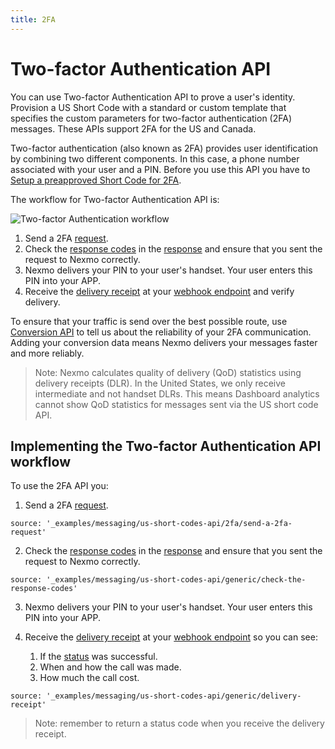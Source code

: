 ```yaml
---
title: 2FA
---
```


# Two-factor Authentication API

You can use Two-factor Authentication API to prove a user's identity. Provision a US Short Code with a standard or custom template that specifies the custom parameters for two-factor authentication (2FA) messages. These APIs support 2FA for the US and Canada.

Two-factor authentication (also known as 2FA) provides user identification by combining two different components. In this case, a phone number associated with your user and a PIN. Before you use this API you have to [Setup a preapproved Short Code for 2FA](/numbers/guides/enable-2fa).

The workflow for Two-factor Authentication API is:

![Two-factor Authentication workflow](/assets/images/workflow_2fa.svg)

1. Send a 2FA [request](/api/sms/us-short-codes/2fa#request).
2. Check the [response codes](/api/sms/us-short-codes/2fa#keys-and-values) in the [response](/api/sms/us-short-codes/2fa#response) and ensure that you sent the request to Nexmo correctly.
3. Nexmo delivers your PIN to your user's handset. Your user enters this PIN into your APP.
4. Receive the [delivery receipt](/api/sms/us-short-codes/2fa#delivery-receipt) at your [webhook endpoint](/concepts/guides/webhooks) and verify delivery.

To ensure that your traffic is send over the best possible route, use [Conversion API](/messaging/conversion-api/overview) to tell us about the reliability of your 2FA communication. Adding your conversion data means Nexmo delivers your messages faster and more reliably.

> Note: Nexmo calculates quality of delivery (QoD) statistics using delivery receipts (DLR). In the United States, we only receive intermediate and not handset DLRs. This means Dashboard analytics cannot show QoD statistics for messages sent via the US short code API.

## Implementing the Two-factor Authentication API workflow

To use the 2FA API you:

1. Send a 2FA [request](/api/sms/us-short-codes/2fa#request).

```tabbed_examples
source: '_examples/messaging/us-short-codes-api/2fa/send-a-2fa-request'
```

2. Check the [response codes](/api/sms/us-short-codes/2fa#keys-and-values) in the [response](/api/sms/us-short-codes/2fa#response) and ensure that you sent the request to Nexmo correctly.

```tabbed_examples
source: '_examples/messaging/us-short-codes-api/generic/check-the-response-codes'
```

3. Nexmo delivers your PIN to your user's handset. Your user enters this PIN into your APP.

4. Receive the [delivery receipt](/api/sms/us-short-codes/2fa#delivery-receipt) at your [webhook endpoint](/concepts/guides/webhooks) so you can see:

    1. If the [status](/api/sms/us-short-codes/2fa#keys-and-values-2) was successful.
    2. When and how the call was made.
    3. How much the call cost.

```tabbed_examples
source: '_examples/messaging/us-short-codes-api/generic/delivery-receipt'
```

> Note: remember to return a  status code when you receive the delivery receipt.
